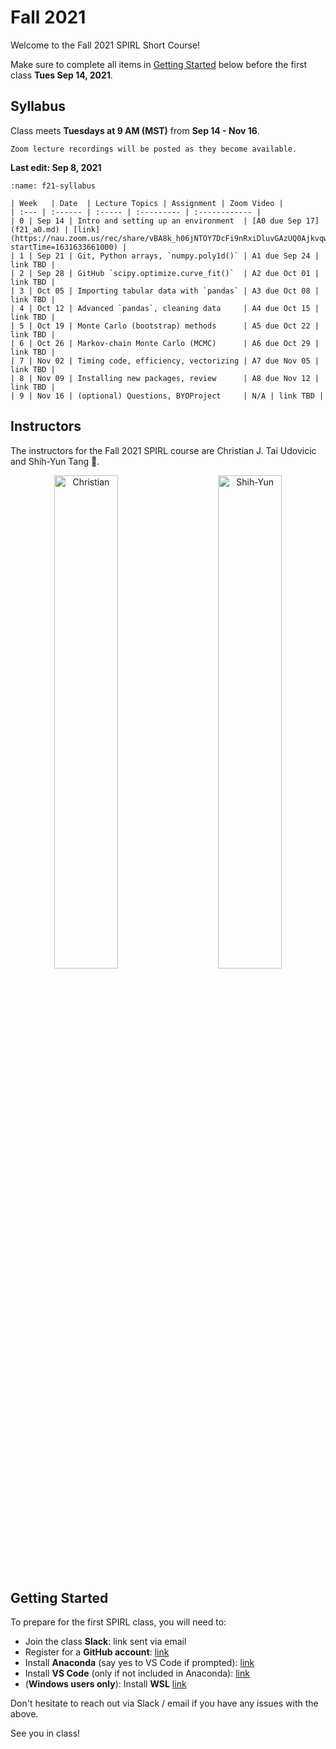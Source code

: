 # Fall 2021

Welcome to the Fall 2021 SPIRL Short Course!

Make sure to complete all items in [Getting Started](#getting-started) below before the first class **Tues Sep 14, 2021**.

## Syllabus

Class meets **Tuesdays at 9 AM (MST)** from **Sep 14 - Nov 16**.

```{note}
Zoom lecture recordings will be posted as they become available.
```

**Last edit: Sep 8, 2021**

```{table} Fall 2021 Syllabus (subject to change during the course)
:name: f21-syllabus

| Week   | Date  | Lecture Topics | Assignment | Zoom Video |
| :--- | :------ | :----- | :--------- | :------------ |
| 0 | Sep 14 | Intro and setting up an environment  | [A0 due Sep 17](f21_a0.md) | [link](https://nau.zoom.us/rec/share/vBA8k_h06jNTOY7DcFi9nRxiDluvGAzUQ0AjkvqwvVY4KvFAe1bM7jsZzs9nNC8O.lyK3LmwOw3vy0Q6S?startTime=1631633661000) |
| 1 | Sep 21 | Git, Python arrays, `numpy.poly1d()` | A1 due Sep 24 | link TBD |
| 2 | Sep 28 | GitHub `scipy.optimize.curve_fit()`  | A2 due Oct 01 | link TBD |
| 3 | Oct 05 | Importing tabular data with `pandas` | A3 due Oct 08 | link TBD |
| 4 | Oct 12 | Advanced `pandas`, cleaning data     | A4 due Oct 15 | link TBD |
| 5 | Oct 19 | Monte Carlo (bootstrap) methods      | A5 due Oct 22 | link TBD |
| 6 | Oct 26 | Markov-chain Monte Carlo (MCMC)      | A6 due Oct 29 | link TBD |
| 7 | Nov 02 | Timing code, efficiency, vectorizing | A7 due Nov 05 | link TBD |
| 8 | Nov 09 | Installing new packages, review      | A8 due Nov 12 | link TBD |
| 9 | Nov 16 | (optional) Questions, BYOProject     | N/A | link TBD |
```

## Instructors

The instructors for the Fall 2021 SPIRL course are Christian J. Tai Udovicic and Shih-Yun Tang 👋.

<p align="center">
  <img alt="Christian" src="https://raw.githubusercontent.com/cjtu/spirl/master/spirl/images/instructors/christian.jpg" width="45%">
&nbsp; &nbsp; &nbsp; &nbsp;
  <img alt="Shih-Yun" src="https://raw.githubusercontent.com/cjtu/spirl/master/spirl/images/instructors/shih-yun.jpg" width="45%">
</p>

## Getting Started

To prepare for the first SPIRL class, you will need to:

- Join the class **Slack**: link sent via email
- Register for a **GitHub account**: [link](https://github.com/signup)
- Install **Anaconda** (say yes to VS Code if prompted): [link](https://www.anaconda.com/products/individual-d)
- Install **VS Code** (only if not included in Anaconda): [link](https://code.visualstudio.com/download)
- (**Windows users only**): Install **WSL** [link](https://docs.microsoft.com/en-us/windows/wsl/install-win10)

Don't hesitate to reach out via Slack / email if you have any issues with the above.

See you in class!
